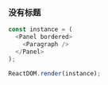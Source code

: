 ### 没有标题

<!--start-code-->

```js
const instance = (
  <Panel bordered>
    <Paragraph />
  </Panel>
);

ReactDOM.render(instance);
```

<!--end-code-->
